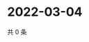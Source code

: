 # 2022-03-04

共 0 条

<!-- BEGIN WEIBO -->
<!-- 最后更新时间 Fri Mar 04 2022 19:08:01 GMT+0800 (China Standard Time) -->

<!-- END WEIBO -->

